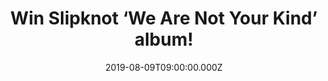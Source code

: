 ---
campaign-uuid: "c-3ad9d27e-7cd1-4947-ac57-0fe8a0564efc"
type: "Competition"
category: "Music"
date: "2019-08-09T09:00:00.000Z"
end-date: "2019-09-09T23:59:00.000Z"
disable-form: false
is_promoted: false
has_entry_page: true
title: "Win Slipknot ‘We Are Not Your Kind’ album!"
competition-description: "<p>Slipknot's sixth studio album, produced by the band themselves\
  \ and Greg Fidelman is finally here and we are giving away a copy to you! Insert\
  \ Coin, Red Flag, My Pain are some of their brand new hits you could find in their\
  \ brand new album ‘We Are Not Your Kind’.</p>\n<p>Click below and it could be yours.</p>\n"
hero-header: "Win Slipknot ‘We Are Not Your Kind’ album!"
terms-confirmation: "N/A"
banner-img: "https://assets.expresslyapp.com/asset-a1d43ab1-d591-44cc-b2e0-4d7b36deda17.jpg"
logo-left-href: "http://club.expressly.io"
logo-left-image: "https://assets.expresslyapp.com/asset-da681b65-f611-47f5-90df-41fa212b5bd3.jpg"
logo-left-title: "Expressly Club"
bg-image-hero: "https://assets.expresslyapp.com/asset-f4e491cd-cf2d-401c-a1e9-63ec565c99ba.jpg"
bg-image-first: "https://assets.expresslyapp.com/asset-c8fb9db6-7ec6-4788-bb5b-2147db7d7c95.jpg"
section1-content: "<p>Slipknot's sixth studio album, produced by the band themselves\
  \ and Greg Fidelman is here.’We Are Not Your Kind' follows Slipknot's blistering\
  \ 2014 LP, '.5: The Gray Chapter', which debuted in the top 5 in the official album\
  \ charts of 19 countries around the world, including the U.S. (#1), Japan (#1),\
  \ Australia (#1), Russia (#1), UK (#2) and Germany (#2)</p>\n<p>We are giving you\
  \ the chance of wining Slipknot brand new album. If you are their biggest fan, enter\
  \ below and it could be coming home with you!</p>\n"
entry-title: "Win Slipknot ‘We Are Not Your Kind’ album!"
entry-content: "<p>Enter the draw to win Slipknot ‘We Are Not Your Kind’ album by\
  \ completing the form below before 23:59 on the 9th of September 2019.</p>\n"
has-winner: false
prize-description: "Slipknot ‘We Are Not Your Kind’ album"
special-conditions: "Multiple entries are allowed up to one every day.\r\n\r\nThis\
  \ competition is also available on: http://aaa.nme.com/competitons/slipknot-album-giveaway"
country-restrictions:
- "GB"
---
